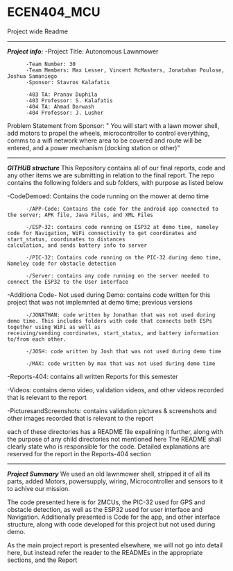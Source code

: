 # ECEN404_MCU
Project wide Readme
**************************************************************************************************************
***Project info:***
-Project Title: Autonomous Lawnmower 

          -Team Number: 30 
          -Team Members: Max Lesser, Vincent McMasters, Jonatahan Poulose, Joshua Samaniego
          -Sponsor: Stavros Kalafatis 

          -403 TA: Pranav Duphila 
          -403 Professor: S. Kalafatis 
          -404 TA: Ahmad Darwash 
          -404 Professor: J. Lusher

Problem Statement from Sponsor: 
" You will start with a lawn mower shell, add motors to propel the wheels, microcontroller to control everything, 
comms to a wifi network where area to be covered and route will be entered, and a power mechanism (docking station or other)”

**************************************************************************************************************
***GITHUB structure*** 
This Repository contains all of our final reports, code and any other items we are submitting in relation to the final report. 
The repo contains the following folders and sub folders, with purpose as listed below


-CodeDemoed: Contains the code running on the mower at demo time 

          -/APP-Code: Contains the code for the android app connected to the server; APK file, Java Files, and XML Files 
          
          -/ESP-32: contains code running on ESP32 at demo time, nameley code for Navigation, WiFi connectivity to get coordinates and start_status, coordinates to distances                       calculation, and sends battery info to server
          
          -/PIC-32: Contains code running on the PIC-32 during demo time, Nameley code for obstacle detection 
          
          -/Server: contains any code running on the server needed to connect the ESP32 to the User interface 
         
         
-Additiona Code- Not used during Demo: contains code written for this project that was not implemnted at demo time; previous versions

          -/JONATHAN: code written by Jonathan that was not used during demo time. This includes folders with code that connects both ESPs together using WiFi as well as                         receiving/sending coordinates, start_status, and battery information to/from each other. 
          
          -/JOSH: code written by Josh that was not used during demo time 
          
          -/MAX: code written by max that was not used during demo time 
           
           
-Reports-404: contains all written Reports for this semester 
 
 
-Videos: contains demo video, validation videos, and other videos recorded that is relevant to the report

-PicturesandScreenshots: contains validation pictures & screenshots and other images recorded that is relevant to the report

 
 
each of these directories has a README file expalining it further, along with the purpose of any child directories not mentioned here
The README shall clearly state who is responsible for the code. Detailed explanations are reserved for the report in the Reports-404 section 

        

**************************************************************************************************************
***Project Summary***
We used an old lawnmower shell, stripped it of all its parts, added Motors, powersupply, wiring, Microcontroller and sensors to it to achive our mission. 

The code presented here is for 2MCUs, the PIC-32 used for GPS and obstacle detection, as well as the ESP32 used for user interface and Navigation.
Additionally presented is Code for the app, and other interface structure, along with code developed for this project but not used during demo. 

As the main project report is presented elsewhere, we will not go into detail here, but instead refer the reader to the READMEs in the appropriate sections, and the Report 








